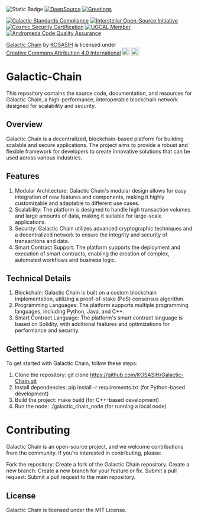 ![Static Badge](https://img.shields.io/badge/Galactic-Chain-gold)
[![DeepSource](https://app.deepsource.com/gh/KOSASIH/Galactic-Chain.svg/?label=active+issues&show_trend=true&token=Va43Tbxi_dN9KfZpLVGUR_K4)](https://app.deepsource.com/gh/KOSASIH/Galactic-Chain/)
[![Greetings](https://github.com/KOSASIH/Galactic-Chain/actions/workflows/greetings.yml/badge.svg)](https://github.com/KOSASIH/Galactic-Chain/actions/workflows/greetings.yml)

[![Galactic Standards Compliance](https://img.shields.io/badge/Galactic%20Standards-Compliant-00BFFF.svg)](https://github.com/KOSASIH/Galactic-Chain)
[![Interstellar Open-Source Initiative](https://img.shields.io/badge/Interstellar%20Open--Source-Participating-FF69B4.svg)](https://github.com/KOSASIH/Galactic-Chain)
[![Cosmic Security Certification](https://img.shields.io/badge/Cosmic%20Security-Certified-008000.svg)](https://github.com/KOSASIH/Galactic-Chain)
[![UGCAL Member](https://img.shields.io/badge/UGCAL%20Member-Verified-FFC107.svg)](https://github.com/KOSASIH/Galactic-Chain)
[![Andromeda Code Quality Assurance](https://img.shields.io/badge/Andromeda%20Code%20Quality-Assured-87CEEB.svg)](https://github.com/KOSASIH/Galactic-Chain)

<p xmlns:cc="http://creativecommons.org/ns#" xmlns:dct="http://purl.org/dc/terms/"><a property="dct:title" rel="cc:attributionURL" href="https://github.com/KOSASIH/Galactic-Chain">Galactic Chain</a> by <a rel="cc:attributionURL dct:creator" property="cc:attributionName" href="https://www.linkedin.com/in/kosasih-81b46b5a">KOSASIH</a> is licensed under <a href="https://creativecommons.org/licenses/by/4.0/?ref=chooser-v1" target="_blank" rel="license noopener noreferrer" style="display:inline-block;">Creative Commons Attribution 4.0 International<img style="height:22px!important;margin-left:3px;vertical-align:text-bottom;" src="https://mirrors.creativecommons.org/presskit/icons/cc.svg?ref=chooser-v1" alt=""><img style="height:22px!important;margin-left:3px;vertical-align:text-bottom;" src="https://mirrors.creativecommons.org/presskit/icons/by.svg?ref=chooser-v1" alt=""></a></p>

# Galactic-Chain

This repository contains the source code, documentation, and resources for Galactic Chain, a high-performance, interoperable blockchain network designed for scalability and security.

## Overview

Galactic Chain is a decentralized, blockchain-based platform for building scalable and secure applications. The project aims to provide a robust and flexible framework for developers to create innovative solutions that can be used across various industries.

## Features

1. Modular Architecture: Galactic Chain's modular design allows for easy integration of new features and components, making it highly customizable and adaptable to different use cases.
2. Scalability: The platform is designed to handle high transaction volumes and large amounts of data, making it suitable for large-scale applications.
3. Security: Galactic Chain utilizes advanced cryptographic techniques and a decentralized network to ensure the integrity and security of transactions and data.
4. Smart Contract Support: The platform supports the deployment and execution of smart contracts, enabling the creation of complex, automated workflows and business logic.

## Technical Details

1. Blockchain: Galactic Chain is built on a custom blockchain implementation, utilizing a proof-of-stake (PoS) consensus algorithm.
2. Programming Languages: The platform supports multiple programming languages, including Python, Java, and C++.
3. Smart Contract Language: The platform's smart contract language is based on Solidity, with additional features and optimizations for performance and security.

## Getting Started

To get started with Galactic Chain, follow these steps:

1. Clone the repository: git clone https://github.com/KOSASIH/Galactic-Chain.git
2. Install dependencies: pip install -r requirements.txt (for Python-based development)
3. Build the project: make build (for C++-based development)
4. Run the node: ./galactic_chain_node (for running a local node)

# Contributing

Galactic Chain is an open-source project, and we welcome contributions from the community. If you're interested in contributing, please:

Fork the repository: Create a fork of the Galactic Chain repository.
Create a new branch: Create a new branch for your feature or fix.
Submit a pull request: Submit a pull request to the main repository.

## License

Galactic Chain is licensed under the MIT License.

